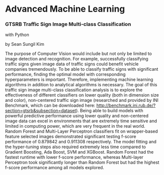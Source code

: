 # Advanced Machine Learning

### GTSRB Traffic Sign Image Multi-class Classification
with Python

by Sean Sungil Kim

The purpose of Computer Vision would include but not only be limited to image detection and recognition. For example, successfully classifying traffic signs given image data of traffic signs could benefit vehicle companies tremendously. To be able to classify traffic signs with significant performance, finding the optimal model with corresponding hyperparameters is important. Therefore, implementing machine learning algorithms in addition to analytical algorithms is necessary. The goal of this traffic sign image multi-class classification analysis is to explore the effectiveness of different classifiers on lower quality (both in dimension size and color), non-centered traffic sign image (researched and provided by INI Benchmark, which can be downloaded here: http://benchmark.ini.rub.de/?section=gtsrb&subsection=dataset). Being able to build models with powerful predictive performance using lower quality and non-centered image data can excel in environments that are extremely time sensitive and limited in computing power, which are very frequent in the real world. Random Forest and Multi-Layer Perceptron classifiers fit on wrapper-based feature selected images demonstrated significant testing f-score performance of 0.879842 and 0.911308 respectively. The model fitting and the hyper-tuning steps also required extremely less time compared to Gradient Boosting, Ada Boost, SVM and XGBoost. Random Forest had the fastest runtime with lower f-score performance, whereas Multi-layer Perceptron took significantly longer than Random Forest but had the highest f-score performance among all models explored.
